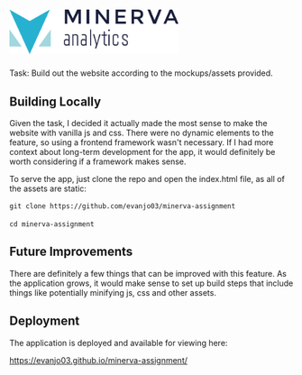 # <img src="./assets/images/Minerva_Logo_FullColor.png" alt="drawing" width="300"/>

Task: Build out the website according to the mockups/assets provided.

## Building Locally

Given the task, I decided it actually made the most sense to make the website with vanilla js and css. There were no dynamic elements to the feature, so using a frontend framework wasn't necessary. If I had more context about long-term development for the app, it would definitely be worth considering if a framework makes sense.

To serve the app, just clone the repo and open the index.html file, as all of the assets are static:

```
git clone https://github.com/evanjo03/minerva-assignment

cd minerva-assignment
```

## Future Improvements

There are definitely a few things that can be improved with this feature. As the application grows, it would make sense to set up build steps that include things like potentially minifying js, css and other assets.

## Deployment

The application is deployed and available for viewing here:

https://evanjo03.github.io/minerva-assignment/
